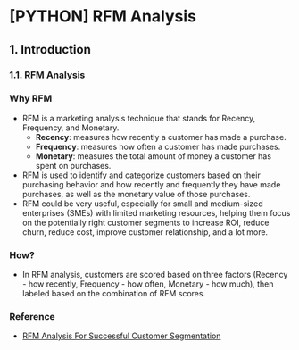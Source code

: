 # [PYTHON] RFM Analysis

## 1. Introduction
### 1.1. RFM Analysis
### Why RFM
- RFM is a marketing analysis technique that stands for Recency, Frequency, and Monetary.
  - **Recency**: measures how recently a customer has made a purchase.
  - **Frequency**: measures how often a customer has made purchases.
  - **Monetary**: measures the total amount of money a customer has spent on purchases.
- RFM is used to identify and categorize customers based on their purchasing behavior and how recently and frequently they have made purchases, as well as the monetary value of those purchases.
- RFM could be very useful, especially for small and medium-sized enterprises (SMEs) with limited marketing resources, helping them focus on the potentially right customer segments to increase ROI, reduce churn, reduce cost, improve customer relationship, and a lot more.

### How?
- In RFM analysis, customers are scored based on three factors (Recency - how recently, Frequency - how often, Monetary - how much), then labeled based on the combination of RFM scores.

### Reference
- [RFM Analysis For Successful Customer Segmentation](https://www.putler.com/rfm-analysis)

